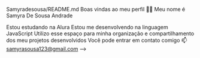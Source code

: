 Samyradesousa/README.md
Boas vindas ao meu perfil 💙💙
Meu nome é Samyra De Sousa Andrade 

Estou estudando na Alura
Estou me desenvolvendo na linguagem JavaScript
Utilizo esse espaço para minha organização e compartilhamento dos meu projetos desenvolvidos
Você pode entrar em contato comigo 📫
samyrasousa123@gmail.com
-->

